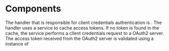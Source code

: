 # Components

The [](xref:System.Net.Http.HttpClient?displayProperty=fullName) handler that is responsible for client credentials authentication is
[](xref:Simployer.Utilities.Http.Authentication.ClientCredentials.Handlers.ClientCredentialsAuthenticationHandler).
The handler uses a [](xref:Simployer.Utilities.Http.Authentication.ClientCredentials.Services.IAccessTokenCache) service to cache
access tokens. If no token is found in the cache, the service performs a client credentials request to a OAuth2 server.
The access token received from the OAuth2 server is validated using a instance of [](xref:Simployer.Utilities.Http.Authentication.ClientCredentials.Services.IAccessTokenValidationService)
